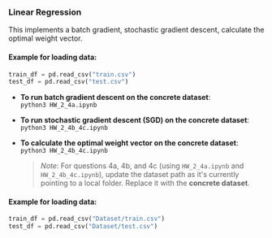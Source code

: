 ### Linear Regression
This implements a batch gradient, stochastic gradient descent, calculate the optimal weight vector.
#### Example for loading data:
```python
train_df = pd.read_csv("train.csv")  
test_df = pd.read_csv("test.csv")
```
- **To run batch gradient descent on the concrete dataset**:  
  `python3 HW_2_4a.ipynb`

- **To run stochastic gradient descent (SGD) on the concrete dataset**:  
  `python3 HW_2_4b_4c.ipynb`

- **To calculate the optimal weight vector on the concrete dataset**:  
  `python3 HW_2_4b_4c.ipynb`

  > *Note*: For questions 4a, 4b, and 4c (using `HW_2_4a.ipynb` and `HW_2_4b_4c.ipynb`), update the dataset path as it's currently pointing to a local folder. Replace it with the **concrete dataset**.

#### Example for loading data:
```python
train_df = pd.read_csv("Dataset/train.csv")  
test_df = pd.read_csv("Dataset/test.csv")
```